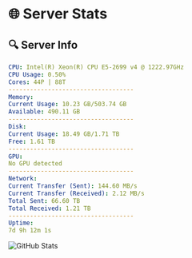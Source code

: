 # 🌐 Server Stats
## 🔍 Server Info
```yaml
CPU: Intel(R) Xeon(R) CPU E5-2699 v4 @ 1222.97GHz
CPU Usage: 0.50%
Cores: 44P | 88T
-----------------------------------
Memory:
Current Usage: 10.23 GB/503.74 GB
Available: 490.11 GB
-----------------------------------
Disk:
Current Usage: 18.49 GB/1.71 TB
Free: 1.61 TB
-----------------------------------
GPU:
No GPU detected
-----------------------------------
Network:
Current Transfer (Sent): 144.60 MB/s
Current Transfer (Received): 2.12 MB/s
Total Sent: 66.60 TB
Total Received: 1.21 TB
-----------------------------------
Uptime:
7d 9h 12m 1s
```
![GitHub Stats](https://img.shields.io/badge/Updated-2025-02-15_07:55:19-blue)
